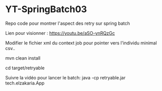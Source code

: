 # YT-SpringBatch03
Repo code pour montrer l'aspect des retry sur spring batch

Lien pour visionner : https://youtu.be/aSO-ynRQzGc


Modifier le fichier xml du context job pour pointer vers l'individu minimal csv..

mvn clean install

cd target/retryable

Suivre la vidéo pour lancer le batch: java -cp retryable.jar tech.elzakaria.App
